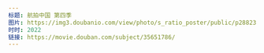 ```yaml
---
标题: 航拍中国 第四季
图片: https://img3.doubanio.com/view/photo/s_ratio_poster/public/p2882351673.jpg
时时: 2022
链接: https://movie.douban.com/subject/35651786/
---
```

